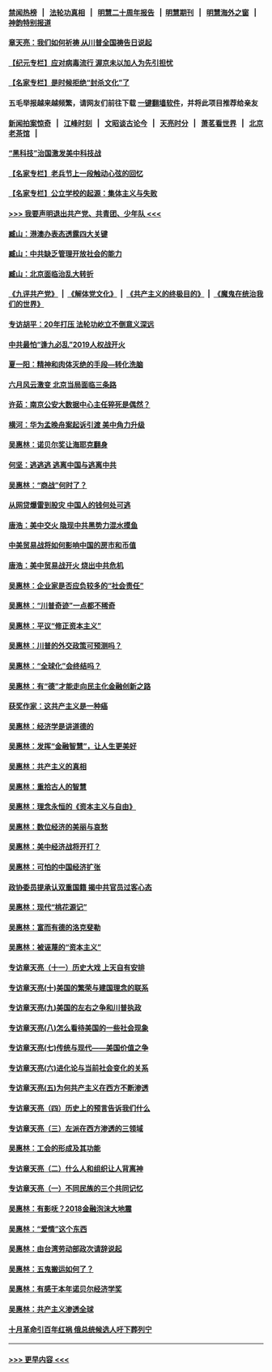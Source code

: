 #### [禁闻热榜](热点新闻.md?=0)  &nbsp;&nbsp;|&nbsp;&nbsp; [法轮功真相](https://github.com/gfw-breaker/truth/blob/master/README.md?=0) &nbsp;&nbsp;|&nbsp;&nbsp; [明慧二十周年报告](https://github.com/gfw-breaker/mh-reports/blob/master/README.md?=0) &nbsp;&nbsp;|&nbsp;&nbsp;[明慧期刊](https://github.com/gfw-breaker/mh-qikan) &nbsp;&nbsp;|&nbsp;&nbsp; [明慧海外之窗](https://github.com/gfw-breaker/mh-news/blob/master/README.md?=0) &nbsp;&nbsp;|&nbsp;&nbsp; [神韵特别报道](https://github.com/gfw-breaker/mh-news/blob/master/shenyun.md?=0)
#### [章天亮：我们如何祈祷 从川普全国祷告日说起](../pages/nsc423/n11944627.md?t=03180502) 
#### [【纪元专栏】应对病毒流行 渥京未以加人为先引担忧](../pages/nsc423/n11875714.md?t=03180502) 
#### [【名家专栏】是时候拒绝“封杀文化”了](../pages/nsc423/n11814093.md?t=03180502) 
#### 五毛举报越来越频繁，请网友们前往下载 [一键翻墙软件](https://github.com/gfw-breaker/ssr-accounts)，并将此项目推荐给亲友
#### [新闻拍案惊奇](https://github.com/gfw-breaker/banned-news/blob/master/pages/link4.md) &nbsp;&nbsp;|&nbsp;&nbsp; [江峰时刻](https://github.com/gfw-breaker/banned-news/blob/master/pages/link4.md) &nbsp;&nbsp;|&nbsp;&nbsp; [文昭谈古论今](https://github.com/gfw-breaker/banned-news/blob/master/pages/link4.md) &nbsp;&nbsp;|&nbsp;&nbsp; [天亮时分](https://github.com/gfw-breaker/banned-news/blob/master/pages/link4.md) &nbsp;&nbsp;|&nbsp;&nbsp; [萧茗看世界](https://github.com/gfw-breaker/banned-news/blob/master/pages/link4.md) &nbsp;&nbsp;|&nbsp;&nbsp; [北京老茶馆](https://github.com/gfw-breaker/banned-news/blob/master/pages/link4.md) &nbsp;&nbsp;|&nbsp;&nbsp; 
#### [“黑科技”治国激发美中科技战](../pages/nsc423/n11638056.md?t=03180502) 
#### [【名家专栏】老兵节上一段触动心弦的回忆](../pages/nsc423/n11646016.md?t=03180502) 
#### [【名家专栏】公立学校的起源：集体主义与失败](../pages/nsc423/n11601833.md?t=03180502) 
#### [>>> 我要声明退出共产党、共青团、少年队 <<<](https://github.com/begood0513/goodnews/blob/master/quit/letter.md) 
#### [臧山：港澳办表态透露四大关键](../pages/nsc423/n11421628.md?t=03180502) 
#### [臧山：中共缺乏管理开放社会的能力](../pages/nsc423/n11407457.md?t=03180502) 
#### [臧山：北京面临治乱大转折](../pages/nsc423/n11406895.md?t=03180502) 
#### [《九评共产党》](https://github.com/begood0513/9ping.md/blob/master/README.md) &nbsp;|&nbsp; [《解体党文化》](../../../../jtdwh.md/blob/master/README.md)  &nbsp;|&nbsp; [《共产主义的终极目的》](../../../../gczydzjmd.md/blob/master/README.md) &nbsp;|&nbsp; [《魔鬼在统治我们的世界》](../../../../mgztzwmdsj.md/blob/master/README.md) 
#### [专访胡平：20年打压 法轮功屹立不倒意义深远](../pages/nsc423/n11398800.md?t=03180502) 
#### [中共最怕“逢九必乱”2019人权战开火](../pages/nsc423/n11385248.md?t=03180502) 
#### [夏一阳：精神和肉体灭绝的手段—转化洗脑](../pages/nsc423/n11368250.md?t=03180502) 
#### [六月风云激变 北京当局面临三条路](../pages/nsc423/n11313668.md?t=03180502) 
#### [许茹：南京公安大数据中心主任猝死是偶然？](../pages/nsc423/n11064744.md?t=03180502) 
#### [横河：华为孟晚舟案起诉引渡 美中角力升级](../pages/nsc423/n11027230.md?t=03180502) 
#### [吴惠林：诺贝尔奖让海耶克翻身](../pages/nsc423/n10890049.md?t=03180502) 
#### [何坚：逃逃逃 逃离中国与逃离中共](../pages/nsc423/n10592891.md?t=03180502) 
#### [吴惠林：“商战”何时了？](../pages/nsc423/n10573558.md?t=03180502) 
#### [从网贷爆雷到股灾 中国人的钱何处可逃](../pages/nsc423/n10572800.md?t=03180502) 
#### [唐浩：美中交火 隐现中共黑势力混水摸鱼](../pages/nsc423/n10544040.md?t=03180502) 
#### [中美贸易战将如何影响中国的房市和币值](../pages/nsc423/n10543697.md?t=03180502) 
#### [唐浩：美中贸易战开火 烧出中共危机](../pages/nsc423/n10540126.md?t=03180502) 
#### [吴惠林：企业家是否应负较多的“社会责任”](../pages/nsc423/n10535022.md?t=03180502) 
#### [吴惠林：“川普奇迹”一点都不稀奇](../pages/nsc423/n10512808.md?t=03180502) 
#### [吴惠林：平议“修正资本主义”](../pages/nsc423/n10495724.md?t=03180502) 
#### [吴惠林：川普的外交政策可预测吗？](../pages/nsc423/n10462387.md?t=03180502) 
#### [吴惠林：“全球化”会终结吗？](../pages/nsc423/n10452838.md?t=03180502) 
#### [吴惠林：有“德”才能走向民主化金融创新之路](../pages/nsc423/n10432292.md?t=03180502) 
#### [获奖作家：这共产主义是一种癌](../pages/nsc423/n10431541.md?t=03180502) 
#### [吴惠林：经济学是讲道德的](../pages/nsc423/n10398014.md?t=03180502) 
#### [吴惠林：发挥“金融智慧”，让人生更美好](../pages/nsc423/n10375019.md?t=03180502) 
#### [吴惠林：共产主义的真相](../pages/nsc423/n10351394.md?t=03180502) 
#### [吴惠林：重拾古人的智慧](../pages/nsc423/n10337691.md?t=03180502) 
#### [吴惠林：理念永恒的《资本主义与自由》](../pages/nsc423/n10316274.md?t=03180502) 
#### [吴惠林：数位经济的美丽与哀愁](../pages/nsc423/n10292946.md?t=03180502) 
#### [吴惠林：美中经济战将开打？](../pages/nsc423/n10258825.md?t=03180502) 
#### [吴惠林：可怕的中国经济扩张](../pages/nsc423/n10219147.md?t=03180502) 
#### [政协委员提承认双重国籍 揭中共官员过客心态](../pages/nsc423/n10208809.md?t=03180502) 
#### [吴惠林：现代“桃花源记”](../pages/nsc423/n10185234.md?t=03180502) 
#### [吴惠林：富而有德的洛克斐勒](../pages/nsc423/n10142264.md?t=03180502) 
#### [吴惠林：被诬蔑的“资本主义”](../pages/nsc423/n10124816.md?t=03180502) 
#### [专访章天亮（十一）历史大戏 上天自有安排](../pages/nsc423/n10094905.md?t=03180502) 
#### [专访章天亮(十)美国的繁荣与建国理念的联系](../pages/nsc423/n10094899.md?t=03180502) 
#### [专访章天亮(九)美国的左右之争和川普执政](../pages/nsc423/n10094889.md?t=03180502) 
#### [专访章天亮(八)怎么看待美国的一些社会现象](../pages/nsc423/n10094857.md?t=03180502) 
#### [专访章天亮(七)传统与现代——美国价值之争](../pages/nsc423/n10093140.md?t=03180502) 
#### [专访章天亮(六)进化论与当前社会变化的关系](../pages/nsc423/n10092036.md?t=03180502) 
#### [专访章天亮(五)为何共产主义在西方不断渗透](../pages/nsc423/n10083620.md?t=03180502) 
#### [专访章天亮（四）历史上的预言告诉我们什么](../pages/nsc423/n10083606.md?t=03180502) 
#### [专访章天亮（三）左派在西方渗透的三领域](../pages/nsc423/n10081115.md?t=03180502) 
#### [吴惠林：工会的形成及其功能](../pages/nsc423/n10080633.md?t=03180502) 
#### [专访章天亮（二）什么人和组织让人背离神](../pages/nsc423/n10076637.md?t=03180502) 
#### [专访章天亮（一）不同民族的三个共同记忆](../pages/nsc423/n10074188.md?t=03180502) 
#### [吴惠林：有影呒？2018金融泡沫大地震](../pages/nsc423/n10040534.md?t=03180502) 
#### [吴惠林：“爱情”这个东西](../pages/nsc423/n10019423.md?t=03180502) 
#### [吴惠林：由台湾劳动部政次请辞说起](../pages/nsc423/n9979679.md?t=03180502) 
#### [吴惠林：五鬼搬运如何了？](../pages/nsc423/n9925338.md?t=03180502) 
#### [吴惠林：有感于本年诺贝尔经济学奖](../pages/nsc423/n9871883.md?t=03180502) 
#### [吴惠林：共产主义渗透全球](../pages/nsc423/n9812748.md?t=03180502) 
#### [十月革命引百年红祸 俄总统候选人吁下葬列宁](../pages/nsc423/n9810182.md?t=03180502) 

----
#### [ >>> 更早内容 <<< ](../indexes/nsc423-earlier.md)
